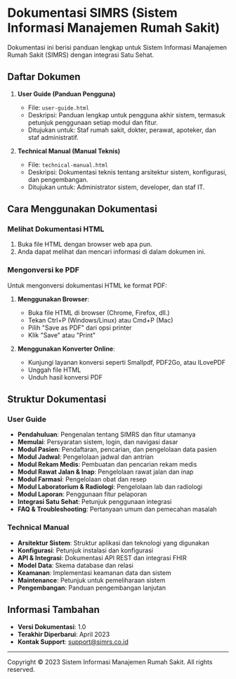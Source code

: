 # Dokumentasi SIMRS (Sistem Informasi Manajemen Rumah Sakit)

Dokumentasi ini berisi panduan lengkap untuk Sistem Informasi Manajemen Rumah Sakit (SIMRS) dengan integrasi Satu Sehat.

## Daftar Dokumen

1. **User Guide (Panduan Pengguna)**
   - File: `user-guide.html`
   - Deskripsi: Panduan lengkap untuk pengguna akhir sistem, termasuk petunjuk penggunaan setiap modul dan fitur.
   - Ditujukan untuk: Staf rumah sakit, dokter, perawat, apoteker, dan staf administratif.

2. **Technical Manual (Manual Teknis)**
   - File: `technical-manual.html`
   - Deskripsi: Dokumentasi teknis tentang arsitektur sistem, konfigurasi, dan pengembangan.
   - Ditujukan untuk: Administrator sistem, developer, dan staf IT.

## Cara Menggunakan Dokumentasi

### Melihat Dokumentasi HTML

1. Buka file HTML dengan browser web apa pun.
2. Anda dapat melihat dan mencari informasi di dalam dokumen ini.

### Mengonversi ke PDF

Untuk mengonversi dokumentasi HTML ke format PDF:

1. **Menggunakan Browser**:
   - Buka file HTML di browser (Chrome, Firefox, dll.)
   - Tekan Ctrl+P (Windows/Linux) atau Cmd+P (Mac)
   - Pilih "Save as PDF" dari opsi printer
   - Klik "Save" atau "Print"

2. **Menggunakan Konverter Online**:
   - Kunjungi layanan konversi seperti Smallpdf, PDF2Go, atau ILovePDF
   - Unggah file HTML
   - Unduh hasil konversi PDF

## Struktur Dokumentasi

### User Guide

- **Pendahuluan**: Pengenalan tentang SIMRS dan fitur utamanya
- **Memulai**: Persyaratan sistem, login, dan navigasi dasar
- **Modul Pasien**: Pendaftaran, pencarian, dan pengelolaan data pasien
- **Modul Jadwal**: Pengelolaan jadwal dan antrian
- **Modul Rekam Medis**: Pembuatan dan pencarian rekam medis
- **Modul Rawat Jalan & Inap**: Pengelolaan rawat jalan dan inap
- **Modul Farmasi**: Pengelolaan obat dan resep
- **Modul Laboratorium & Radiologi**: Pengelolaan lab dan radiologi
- **Modul Laporan**: Penggunaan fitur pelaporan
- **Integrasi Satu Sehat**: Petunjuk penggunaan integrasi
- **FAQ & Troubleshooting**: Pertanyaan umum dan pemecahan masalah

### Technical Manual

- **Arsitektur Sistem**: Struktur aplikasi dan teknologi yang digunakan
- **Konfigurasi**: Petunjuk instalasi dan konfigurasi
- **API & Integrasi**: Dokumentasi API REST dan integrasi FHIR
- **Model Data**: Skema database dan relasi
- **Keamanan**: Implementasi keamanan data dan sistem
- **Maintenance**: Petunjuk untuk pemeliharaan sistem
- **Pengembangan**: Panduan pengembangan lanjutan

## Informasi Tambahan

- **Versi Dokumentasi**: 1.0
- **Terakhir Diperbarui**: April 2023
- **Kontak Support**: support@simrs.co.id

---

Copyright © 2023 Sistem Informasi Manajemen Rumah Sakit. All rights reserved.
